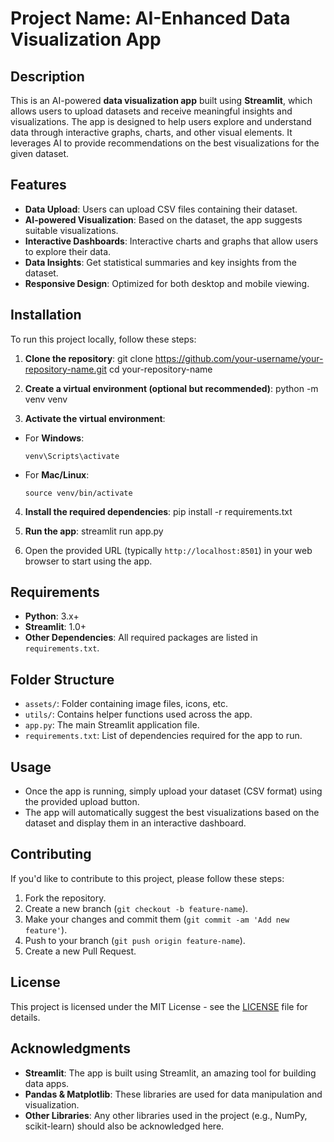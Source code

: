 # Project Name: AI-Enhanced Data Visualization App

## Description
This is an AI-powered **data visualization app** built using **Streamlit**, which allows users to upload datasets and receive meaningful insights and visualizations. The app is designed to help users explore and understand data through interactive graphs, charts, and other visual elements. It leverages AI to provide recommendations on the best visualizations for the given dataset.

## Features
- **Data Upload**: Users can upload CSV files containing their dataset.
- **AI-powered Visualization**: Based on the dataset, the app suggests suitable visualizations.
- **Interactive Dashboards**: Interactive charts and graphs that allow users to explore their data.
- **Data Insights**: Get statistical summaries and key insights from the dataset.
- **Responsive Design**: Optimized for both desktop and mobile viewing.

## Installation
To run this project locally, follow these steps:

1. **Clone the repository**:
git clone https://github.com/your-username/your-repository-name.git cd your-repository-name


2. **Create a virtual environment (optional but recommended)**:
python -m venv venv


3. **Activate the virtual environment**:
- For **Windows**:
  ```
  venv\Scripts\activate
  ```
- For **Mac/Linux**:
  ```
  source venv/bin/activate
  ```

4. **Install the required dependencies**:
pip install -r requirements.txt


5. **Run the app**:
streamlit run app.py


6. Open the provided URL (typically `http://localhost:8501`) in your web browser to start using the app.

## Requirements
- **Python**: 3.x+
- **Streamlit**: 1.0+
- **Other Dependencies**: All required packages are listed in `requirements.txt`.

## Folder Structure
- `assets/`: Folder containing image files, icons, etc.
- `utils/`: Contains helper functions used across the app.
- `app.py`: The main Streamlit application file.
- `requirements.txt`: List of dependencies required for the app to run.

## Usage
- Once the app is running, simply upload your dataset (CSV format) using the provided upload button.
- The app will automatically suggest the best visualizations based on the dataset and display them in an interactive dashboard.

## Contributing
If you'd like to contribute to this project, please follow these steps:
1. Fork the repository.
2. Create a new branch (`git checkout -b feature-name`).
3. Make your changes and commit them (`git commit -am 'Add new feature'`).
4. Push to your branch (`git push origin feature-name`).
5. Create a new Pull Request.

## License
This project is licensed under the MIT License - see the [LICENSE](LICENSE) file for details.

## Acknowledgments
- **Streamlit**: The app is built using Streamlit, an amazing tool for building data apps.
- **Pandas & Matplotlib**: These libraries are used for data manipulation and visualization.
- **Other Libraries**: Any other libraries used in the project (e.g., NumPy, scikit-learn) should also be acknowledged here.


